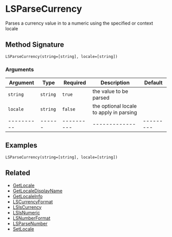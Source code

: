 # LSParseCurrency

Parses a currency value in to a numeric using the specified or context locale

## Method Signature

```
LSParseCurrency(string=[string], locale=[string])
```

### Arguments

| Argument   | Type     | Required   | Description                             | Default   |
| ---------- | -------- | ---------- | --------------------------------------- | --------- |
| `string`   | `string` | `true`     | the value to be parsed                  |           |
| `locale`   | `string` | `false`    | the optional locale to apply in parsing |           |
| ---------- | ------   | ---------- | -------------                           | --------- |

## Examples

```
LSParseCurrency(string=[string], locale=[string])
```

## Related

* [GetLocale](getlocale.md)
* [GetLocaleDisplayName](getlocaledisplayname.md)
* [GetLocaleInfo](getlocaleinfo.md)
* [LSCurrencyFormat](lscurrencyformat.md)
* [LSIsCurrency](lsiscurrency.md)
* [LSIsNumeric](lsisnumeric.md)
* [LSNumberFormat](lsnumberformat.md)
* [LSParseNumber](lsparsenumber.md)
* [SetLocale](setlocale.md)
